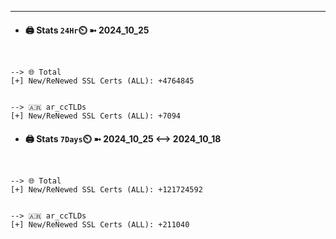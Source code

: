 

---
- #### 🖨️ **Stats** `24Hr`⏲️ ➼ 2024_10_25
```console


--> 🌐 Total
[+] New/ReNewed SSL Certs (ALL): +4764845


--> 🇦🇷 ar_ccTLDs
[+] New/ReNewed SSL Certs (ALL): +7094

```

- #### 🖨️ **Stats** `7Days`⏲️ ➼ 2024_10_25 <--> 2024_10_18
```console


--> 🌐 Total
[+] New/ReNewed SSL Certs (ALL): +121724592


--> 🇦🇷 ar_ccTLDs
[+] New/ReNewed SSL Certs (ALL): +211040

```

